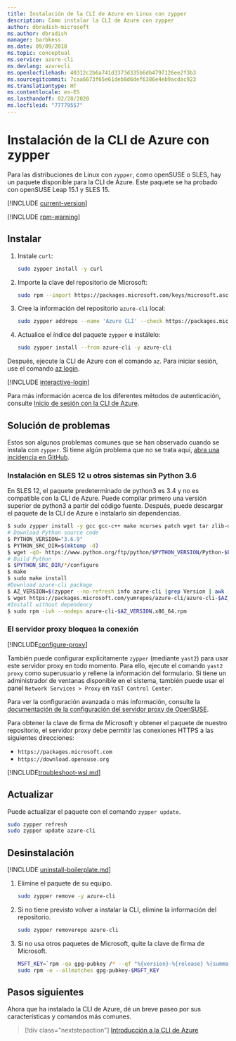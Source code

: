 ```yaml
---
title: Instalación de la CLI de Azure en Linux con zypper
description: Cómo instalar la CLI de Azure con zypper
author: dbradish-microsoft
ms.author: dbradish
manager: barbkess
ms.date: 09/09/2018
ms.topic: conceptual
ms.service: azure-cli
ms.devlang: azurecli
ms.openlocfilehash: 40312c2b6a741d3373d335b6db4797126ee2f3b3
ms.sourcegitcommit: 7caa6673f65e61deb8d6def6386e4eb9acdac923
ms.translationtype: HT
ms.contentlocale: es-ES
ms.lasthandoff: 02/28/2020
ms.locfileid: "77779557"
---
```

# <a name="install-azure-cli-with-zypper"></a>Instalación de la CLI de Azure con zypper

Para las distribuciones de Linux con `zypper`, como openSUSE o SLES, hay un paquete disponible para la CLI de Azure. Este paquete se ha probado con openSUSE Leap 15.1 y SLES 15.

[!INCLUDE [current-version](includes/current-version.md)]

[!INCLUDE [rpm-warning](includes/rpm-warning.md)]

## <a name="install"></a>Instalar

1. Instale `curl`:

   ```bash
   sudo zypper install -y curl
   ```

2. Importe la clave del repositorio de Microsoft:

   ```bash
   sudo rpm --import https://packages.microsoft.com/keys/microsoft.asc
   ```

3. Cree la información del repositorio `azure-cli` local:

   ```bash
   sudo zypper addrepo --name 'Azure CLI' --check https://packages.microsoft.com/yumrepos/azure-cli azure-cli
   ```

4. Actualice el índice del paquete `zypper` e instálelo:

   ```bash
   sudo zypper install --from azure-cli -y azure-cli
   ```

Después, ejecute la CLI de Azure con el comando `az`. Para iniciar sesión, use el comando [az login](/cli/azure/reference-index#az-login).

[!INCLUDE [interactive-login](includes/interactive-login.md)]

Para más información acerca de los diferentes métodos de autenticación, consulte [Inicio de sesión con la CLI de Azure](authenticate-azure-cli.md).

## <a name="troubleshooting"></a>Solución de problemas

Estos son algunos problemas comunes que se han observado cuando se instala con `zypper`. Si tiene algún problema que no se trata aquí, [abra una incidencia en GitHub](https://github.com/Azure/azure-cli/issues).

### <a name="install-on-sles-12-or-other-systems-without-python-36"></a>Instalación en SLES 12 u otros sistemas sin Python 3.6

En SLES 12, el paquete predeterminado de python3 es 3.4 y no es compatible con la CLI de Azure. Puede compilar primero una versión superior de python3 a partir del código fuente. Después, puede descargar el paquete de la CLI de Azure e instalarlo sin dependencias.
```bash
$ sudo zypper install -y gcc gcc-c++ make ncurses patch wget tar zlib-devel zlib openssl-devel
# Download Python source code
$ PYTHON_VERSION="3.6.9"
$ PYTHON_SRC_DIR=$(mktemp -d)
$ wget -qO- https://www.python.org/ftp/python/$PYTHON_VERSION/Python-$PYTHON_VERSION.tgz | tar -xz -C "$PYTHON_SRC_DIR"
# Build Python
$ $PYTHON_SRC_DIR/*/configure
$ make
$ sudo make install
#Download azure-cli package 
$ AZ_VERSION=$(zypper --no-refresh info azure-cli |grep Version | awk -F': ' '{print $2}' | awk '{$1=$1;print}')
$ wget https://packages.microsoft.com/yumrepos/azure-cli/azure-cli-$AZ_VERSION.x86_64.rpm
#Install without dependency
$ sudo rpm -ivh --nodeps azure-cli-$AZ_VERSION.x86_64.rpm
```

### <a name="proxy-blocks-connection"></a>El servidor proxy bloquea la conexión

[!INCLUDE[configure-proxy](includes/configure-proxy.md)]

También puede configurar explícitamente `zypper` (mediante `yast2`) para usar este servidor proxy en todo momento. Para ello, ejecute el comando `yast2 proxy` como superusuario y rellene la información del formulario. Si tiene un administrador de ventanas disponible en el sistema, también puede usar el panel `Network Services > Proxy` en `YaST Control Center`.

Para ver la configuración avanzada o más información, consulte la [documentación de la configuración del servidor proxy de OpenSUSE](https://www.suse.com/documentation/slms1/book_slms/data/sec_wy_config_updates_proxy.html).

Para obtener la clave de firma de Microsoft y obtener el paquete de nuestro repositorio, el servidor proxy debe permitir las conexiones HTTPS a las siguientes direcciones:

* `https://packages.microsoft.com`
* `https://download.opensuse.org`

[!INCLUDE[troubleshoot-wsl.md](includes/troubleshoot-wsl.md)]

## <a name="update"></a>Actualizar

Puede actualizar el paquete con el comando `zypper update`.

```bash
sudo zypper refresh
sudo zypper update azure-cli
```

## <a name="uninstall"></a>Desinstalación

[!INCLUDE [uninstall-boilerplate.md](includes/uninstall-boilerplate.md)]

1. Elimine el paquete de su equipo.

    ```bash
    sudo zypper remove -y azure-cli
    ```

2. Si no tiene previsto volver a instalar la CLI, elimine la información del repositorio.

   ```bash
   sudo zypper removerepo azure-cli
   ```

3. Si no usa otros paquetes de Microsoft, quite la clave de firma de Microsoft.

   ```bash
   MSFT_KEY=`rpm -qa gpg-pubkey /* --qf "%{version}-%{release} %{summary}\n" | grep Microsoft | awk '{print $1}'`
   sudo rpm -e --allmatches gpg-pubkey-$MSFT_KEY
   ```

## <a name="next-steps"></a>Pasos siguientes

Ahora que ha instalado la CLI de Azure, dé un breve paseo por sus características y comandos más comunes.

> [!div class="nextstepaction"]
> [Introducción a la CLI de Azure](get-started-with-azure-cli.md)
